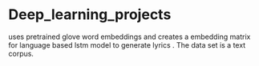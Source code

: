 # Deep_learning_projects

uses pretrained glove word embeddings and creates a embedding matrix for language based lstm model to generate lyrics . The data set is a text corpus. 

